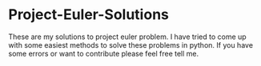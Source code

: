 # Project-Euler-Solutions
These are my solutions to project euler problem.
I have tried to come up with some easiest methods to solve these problems in python.
If you have some errors or want to contribute please feel free tell me.
